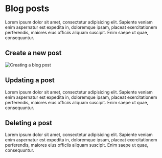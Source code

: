 # Blog posts

Lorem ipsum dolor sit amet, consectetur adipisicing elit. Sapiente veniam enim aspernatur est expedita in, doloremque ipsam, placeat exercitationem perferendis, maiores eius officiis aliquam suscipit. Enim saepe ut quae, consequuntur.

## Create a new post

![Creating a blog post](http://giant.gfycat.com/ScientificSecondhandDuiker.gif)


## Updating a post

Lorem ipsum dolor sit amet, consectetur adipisicing elit. Sapiente veniam enim aspernatur est expedita in, doloremque ipsam, placeat exercitationem perferendis, maiores eius officiis aliquam suscipit. Enim saepe ut quae, consequuntur.

## Deleting a post

Lorem ipsum dolor sit amet, consectetur adipisicing elit. Sapiente veniam enim aspernatur est expedita in, doloremque ipsam, placeat exercitationem perferendis, maiores eius officiis aliquam suscipit. Enim saepe ut quae, consequuntur.

